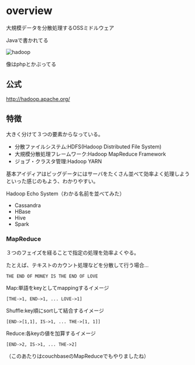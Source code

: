 # overview
大規模データを分散処理するOSSミドルウェア

Javaで書かれてる

![hadoop](http://hadoop.apache.org/images/hadoop-logo.jpg)

像はphpとかぶってる

## 公式
http://hadoop.apache.org/

## 特徴
大きく分けて３つの要素からなっている。
* 分散ファイルシステム:HDFS(Hadoop Distributed File System)
* 大規模分散処理フレームワーク:Hadoop MapReduce Framework
* ジョブ・クラスタ管理:Hadoop YARN

基本アイディアはビッグデータにはサーバをたくさん並べて効率よく処理しようといった感じのもよう、わかりやすい。

Hadoop Echo System（わかる名前を並べてみた）
* Cassandra
* HBase
* Hive
* Spark

### MapReduce
３つのフェイズを経ることで指定の処理を効率よくやる。

たとえば、テキストのカウント処理などを分散して行う場合...

`THE END OF MONEY IS THE END OF LOVE`

Map:単語をkeyとしてmappingするイメージ
```
[THE->1, END->1, ... LOVE->1]
```

Shuffle:key順にsortして結合するイメージ
```
[END->[1,1], IS->1, ... THE->[1, 1]]
```

Reduce:各keyの値を加算するイメージ
```
[END->2, IS->1, ... THE->2]
```

（このあたりはcouchbaseのMapReduceでもやりましたね）